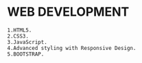 # WEB DEVELOPMENT
```
1.HTML5.
2.CSS3.
3.JavaScript.
4.Advanced styling with Responsive Design.
5.BOOTSTRAP.
